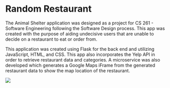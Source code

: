 # Random Restaurant

The Animal Shelter application was designed as a project for CS 261 - Software Engineering following the Software Design process. This app was created with the purpose of aiding undecisive users that are unable to decide on a restaurant to eat or order from.

This application was created using Flask for the back end and utilizing JavaScript, HTML, and CSS. This app also incorporates the Yelp API in order to retrieve restaurant data and categories. A microservice was also developed which generates a Google Maps iFrame from the generated restaurant data to show the map location of the restaurant.

<img src="https://github.com/mhussain790/RandomRestaurant/blob/main/static/img/randomrestaurant.gif?raw=true">
